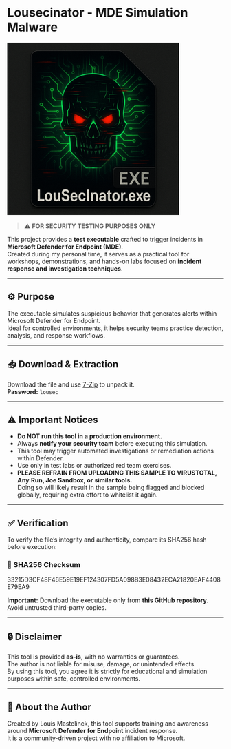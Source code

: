 # Lousecinator - MDE Simulation Malware

<img src="https://github.com/LouisMastelinck/LouSecInator/blob/main/lousecinator.jpeg?raw=true" alt="Lousecinator Screenshot" width="400"/>



> **⚠️ FOR SECURITY TESTING PURPOSES ONLY**

This project provides a **test executable** crafted to trigger incidents in **Microsoft Defender for Endpoint (MDE)**.  
Created during my personal time, it serves as a practical tool for workshops, demonstrations, and hands-on labs focused on **incident response and investigation techniques**.

---

## ⚙️ Purpose

The executable simulates suspicious behavior that generates alerts within Microsoft Defender for Endpoint.  
Ideal for controlled environments, it helps security teams practice detection, analysis, and response workflows.

---

## 📥 Download & Extraction

Download the file and use [7-Zip](https://www.7-zip.org/) to unpack it.  
**Password:** `lousec`

---

## ⚠️ Important Notices

- **Do NOT run this tool in a production environment.**  
- Always **notify your security team** before executing this simulation.  
- This tool may trigger automated investigations or remediation actions within Defender.  
- Use only in test labs or authorized red team exercises.  
- **PLEASE REFRAIN FROM UPLOADING THIS SAMPLE TO VIRUSTOTAL, Any.Run, Joe Sandbox, or similar tools.**  
  Doing so will likely result in the sample being flagged and blocked globally, requiring extra effort to whitelist it again.

---

## ✅ Verification

To verify the file’s integrity and authenticity, compare its SHA256 hash before execution:

### 🔐 SHA256 Checksum

33215D3CF48F46E59E19EF124307FD5A098B3E08432ECA21820EAF4408E79EA9

**Important:** Download the executable only from **this GitHub repository**.  
Avoid untrusted third-party copies.

---

## 🔒 Disclaimer

This tool is provided **as-is**, with no warranties or guarantees.  
The author is not liable for misuse, damage, or unintended effects.  
By using this tool, you agree it is strictly for educational and simulation purposes within safe, controlled environments.

---

## 🙋 About the Author

Created by Louis Mastelinck, this tool supports training and awareness around **Microsoft Defender for Endpoint** incident response.  
It is a community-driven project with no affiliation to Microsoft.
